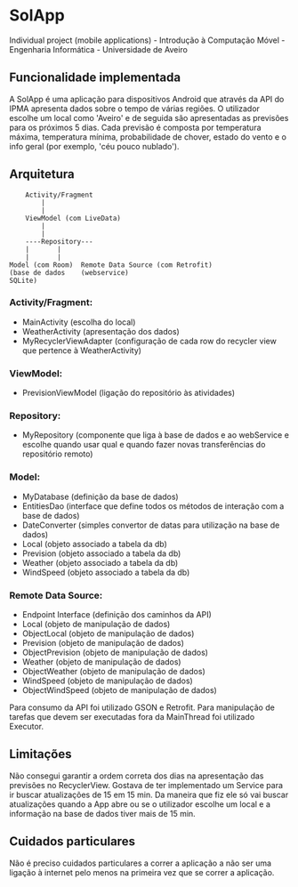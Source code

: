 # SolApp
Individual project (mobile applications) - Introdução à Computação Móvel - Engenharia Informática - Universidade de Aveiro


## Funcionalidade implementada

A SolApp é uma aplicação para dispositivos Android que através da API do IPMA apresenta dados sobre o tempo de várias regiões. O utilizador escolhe um local como 'Aveiro' e de seguida são apresentadas as previsões para os próximos 5 dias. Cada previsão é composta por temperatura máxima, temperatura mínima, probabilidade de chover, estado do vento e o info geral (por exemplo, 'céu pouco nublado').


## Arquitetura

		Activity/Fragment
			|
			|			
		ViewModel (com LiveData)
			|
			|
		----Repository---
		|		|
		|		|
	Model (com Room)  Remote Data Source (com Retrofit)
	(base de dados	  (webservice)	 
	SQLite)		

### Activity/Fragment:
- MainActivity (escolha do local)
- WeatherActivity (apresentação dos dados)
- MyRecyclerViewAdapter (configuração de cada row do recycler view que pertence à WeatherActivity)

### ViewModel:
- PrevisionViewModel (ligação do repositório às atividades)

### Repository:
- MyRepository (componente que liga à base de dados e ao webService e escolhe quando usar qual e quando fazer novas transferências do repositório remoto)

### Model:
- MyDatabase (definição da base de dados)
- EntitiesDao (interface que define todos os métodos de interação com a base de dados)
- DateConverter (simples convertor de datas para utilização na base de dados)
- Local (objeto associado a tabela da db)
- Prevision (objeto associado a tabela da db)
- Weather (objeto associado a tabela da db)
- WindSpeed (objeto associado a tabela da db)

### Remote Data Source:
- Endpoint Interface (definição dos caminhos da API)
- Local (objeto de manipulação de dados)
- ObjectLocal (objeto de manipulação de dados)
- Prevision (objeto de manipulação de dados)
- ObjectPrevision (objeto de manipulação de dados)
- Weather (objeto de manipulação de dados)
- ObjectWeather (objeto de manipulação de dados)
- WindSpeed (objeto de manipulação de dados)
- ObjectWindSpeed (objeto de manipulação de dados)

Para consumo da API foi utilizado GSON e Retrofit. Para manipulação de tarefas que devem ser executadas fora da MainThread foi utilizado Executor.


## Limitações

Não consegui garantir a ordem correta dos dias na apresentação das previsões no RecyclerView. Gostava de ter implementado um Service para ir buscar atualizações de 15 em 15 min. Da maneira que fiz ele só vai buscar atualizações quando a App abre ou se o utilizador escolhe um local e a informação na base de dados tiver mais de 15 min.


## Cuidados particulares

Não é preciso cuidados particulares a correr a aplicação a não ser uma ligação à internet pelo menos na primeira vez que se correr a aplicação.

